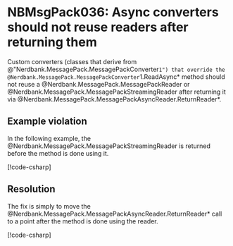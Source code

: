# NBMsgPack036: Async converters should not reuse readers after returning them

Custom converters (classes that derive from @"Nerdbank.MessagePack.MessagePackConverter`1") that override the @Nerdbank.MessagePack.MessagePackConverter`1.ReadAsync* method should not reuse a @Nerdbank.MessagePack.MessagePackReader or @Nerdbank.MessagePack.MessagePackStreamingReader after returning it via @Nerdbank.MessagePack.MessagePackAsyncReader.ReturnReader*.

## Example violation

In the following example, the @Nerdbank.MessagePack.MessagePackStreamingReader is returned before the method is done using it.

[!code-csharp[](../../samples/cs/AnalyzerDocs/NBMsgPack036.cs#Defective)]

## Resolution

The fix is simply to move the @Nerdbank.MessagePack.MessagePackAsyncReader.ReturnReader* call to a point after the method is done using the reader.

[!code-csharp[](../../samples/cs/AnalyzerDocs/NBMsgPack036.cs#Fix)]
